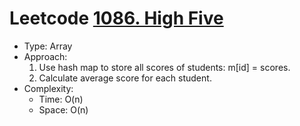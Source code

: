 # Leetcode [1086. High Five](hhttps://leetcode.com/problems/high-five/)
- Type: Array
- Approach:
	1. Use hash map to store all scores of students: m[id] = scores.
	2. Calculate average score for each student.
- Complexity:
	- Time: O(n)
	- Space: O(n)